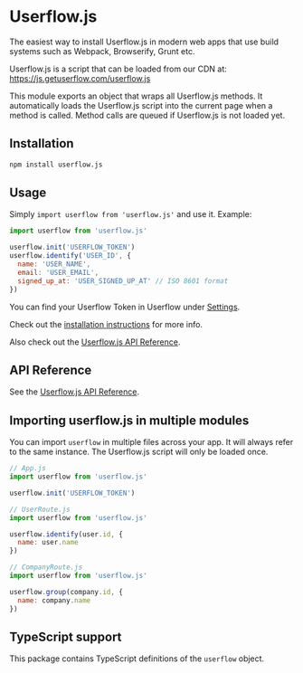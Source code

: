 # Userflow.js

The easiest way to install Userflow.js in modern web apps that use build systems such as Webpack, Browserify, Grunt etc.

Userflow.js is a script that can be loaded from our CDN at: https://js.getuserflow.com/userflow.js

This module exports an object that wraps all Userflow.js methods. It automatically loads the Userflow.js script into the current page when a method is called. Method calls are queued if Userflow.js is not loaded yet.

## Installation

```sh
npm install userflow.js
```

## Usage

Simply `import userflow from 'userflow.js'` and use it. Example:

```js
import userflow from 'userflow.js'

userflow.init('USERFLOW_TOKEN')
userflow.identify('USER_ID', {
  name: 'USER_NAME',
  email: 'USER_EMAIL',
  signed_up_at: 'USER_SIGNED_UP_AT' // ISO 8601 format
})
```

You can find your Userflow Token in Userflow under [Settings](https://getuserflow.com/app/_/settings).

Check out the [installation instructions](https://getuserflow.com/docs/userflow-js-installation) for more info.

Also check out the [Userflow.js API Reference](https://getuserflow.com/docs/userflow-js).

## API Reference

See the [Userflow.js API Reference](https://getuserflow.com/docs/userflow-js).

## Importing userflow.js in multiple modules

You can import `userflow` in multiple files across your app. It will always refer to the same instance. The Userflow.js script will only be loaded once.

```js
// App.js
import userflow from 'userflow.js'

userflow.init('USERFLOW_TOKEN')

// UserRoute.js
import userflow from 'userflow.js'

userflow.identify(user.id, {
  name: user.name
})

// CompanyRoute.js
import userflow from 'userflow.js'

userflow.group(company.id, {
  name: company.name
})
```

## TypeScript support

This package contains TypeScript definitions of the `userflow` object.
